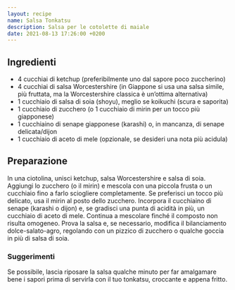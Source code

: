 ```yaml
---
layout: recipe
name: Salsa Tonkatsu
description: Salsa per le cotolette di maiale
date: 2021-08-13 17:26:00 +0200
---
```


## Ingredienti
- 4 cucchiai di ketchup (preferibilmente uno dal sapore poco zuccherino)
- 4 cucchiai di salsa Worcestershire (in Giappone si usa una salsa simile, più fruttata, ma la Worcestershire classica è un’ottima alternativa)
- 1 cucchiaio di salsa di soia (shoyu), meglio se koikuchi (scura e saporita)
- 1 cucchiaio di zucchero (o 1 cucchiaio di mirin per un tocco più giapponese)
- 1 cucchiaino di senape giapponese (karashi) o, in mancanza, di senape delicata/dijon
- 1 cucchiaio di aceto di mele (opzionale, se desideri una nota più acidula)

## Preparazione

In una ciotolina, unisci ketchup, salsa Worcestershire e salsa di soia.
Aggiungi lo zucchero (o il mirin) e mescola con una piccola frusta o un cucchiaio fino a farlo sciogliere completamente. Se preferisci un tocco più delicato, usa il mirin al posto dello zucchero.
Incorpora il cucchiaino di senape (karashi o dijon) e, se gradisci una punta di acidità in più, un cucchiaio di aceto di mele. Continua a mescolare finché il composto non risulta omogeneo.
Prova la salsa e, se necessario, modifica il bilanciamento dolce-salato-agro, regolando con un pizzico di zucchero o qualche goccia in più di salsa di soia.

### Suggerimenti
Se possibile, lascia riposare la salsa qualche minuto per far amalgamare bene i sapori prima di servirla con il tuo tonkatsu, croccante e appena fritto.
